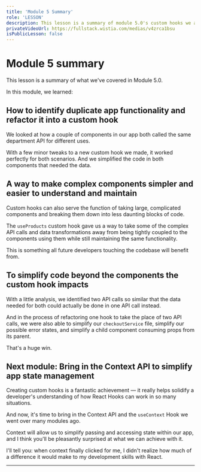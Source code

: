 ```yaml
---
title: 'Module 5 Summary'
role: 'LESSON'
description: This lesson is a summary of module 5.0's custom hooks we added to Hardware Handler.
privateVideoUrl: https://fullstack.wistia.com/medias/v4zrca1bsu
isPublicLesson: false
---
```


# Module 5 summary

This lesson is a summary of what we've covered in Module 5.0.

In this module, we learned:

## How to identify duplicate app functionality and refactor it into a custom hook

We looked at how a couple of components in our app both called the same department API for different uses.

With a few minor tweaks to a new custom hook we made, it worked perfectly for both scenarios. And we simplified the code in both components that needed the data.

## A way to make complex components simpler and easier to understand and maintain

Custom hooks can also serve the function of taking large, complicated components and breaking them down into less daunting blocks of code.

The `useProducts` custom hook gave us a way to take some of the complex API calls and data transformations away from being tightly coupled to the components using them while still maintaining the same functionality.

This is something all future developers touching the codebase will benefit from.

## To simplify code beyond the components the custom hook impacts

With a little analysis, we identified two API calls so similar that the data needed for both could actually be done in one API call instead.

And in the process of refactoring one hook to take the place of two API calls, we were also able to simplify our `checkoutService` file, simplify our possible error states, and simplify a child component consuming props from its parent.

That's a huge win.

## Next module: Bring in the Context API to simplify app state management

Creating custom hooks is a fantastic achievement — it really helps solidify a developer's understanding of how React Hooks can work in so many situations.

And now, it's time to bring in the Context API and the `useContext` Hook we went over many modules ago.

Context will allow us to simplify passing and accessing state within our app, and I think you'll be pleasantly surprised at what we can achieve with it.

I'll tell you: when context finally clicked for me, I didn't realize how much of a difference it would make to my development skills with React.

---
